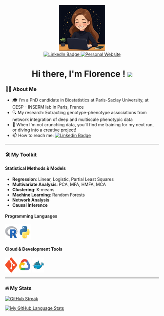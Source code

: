<div id="header" align="center">
  <img src="https://github.com/FlorenceGhestem/FlorenceGhestem/blob/main/assets/stable-diffusion-first-image.jpg" width="150"/>
</div>

<div id="badges" align="center">
  <a href="https://linkedin.com/in/florence-ghestem-data-sciences">
    <img src="https://img.shields.io/badge/LinkedIn-blue?style=flat-square&logo=linkedin&logoColor=white" alt="LinkedIn Badge"/>
  </a>
  <a href="https://florenceghestem.github.io/">
    <img src="https://shields.io/badge/Personal-Website-blue?style=flat-square" alt="Personal Website"/>
  </a>
</div>

<h1 align="center">
  Hi there, I'm Florence !
  <img src="https://media.giphy.com/media/hvRJCLFzcasrR4ia7z/giphy.gif" width="30px"/>
</h1>

### :woman_technologist: About Me
- :mortar_board: I'm a PhD candidate in Biostatistics at Paris-Saclay University, at CESP - INSERM lab in Paris, France
- :mag: My research: Extracting genotype-phenotype associations from network integration of deep and multiscale phenotypic data
- :star2: When I'm not crunching data, you'll find me training for my next run, or diving into a creative project!
- :mailbox: How to reach me: [![Linkedin Badge](https://img.shields.io/badge/-Florence-blue?style=flat&logo=Linkedin&logoColor=white)](https://linkedin.com/in/florence-ghestem-data-sciences)

---

### :hammer_and_wrench: My Toolkit

#### Statistical Methods & Models

- **Regression**: Linear, Logistic, Partial Least Squares
- **Multivariate Analysis**: PCA, MFA, HMFA, MCA
- **Clustering**: K-means
- **Machine Learning**: Random Forests
- **Network Analysis**
- **Causal Inference**

####  Programming Languages
<div>
  <img src="https://github.com/devicons/devicon/blob/master/icons/r/r-original.svg" title="R" **alt="R" width="40" height="50"/>
  <img src="https://github.com/devicons/devicon/blob/master/icons/python/python-original.svg" title="Python" **alt="Python" width="40" height="50"/>
</div>


#### Cloud & Development Tools
<div>
  <img src="https://github.com/devicons/devicon/blob/master/icons/git/git-original.svg" title="Git" **alt="Git" width="40" height="50"/>
  <img src="https://github.com/devicons/devicon/blob/master/icons/googlecloud/googlecloud-original.svg" title="GCP" **alt="GCP" width="40" height="50"/>
  <img src="https://github.com/devicons/devicon/blob/master/icons/docker/docker-original.svg" title="Docker" **alt="Docker" width="40" height="50"/>
</div>

---
### :fire: My Stats
[![GitHub Streak](https://github-readme-streak-stats.herokuapp.com?user=FlorenceGhestem&theme=calm&exclude_days=Sun%2CSat&background=1A1B27&stroke=EB5454&ring=EB5454&fire=EB5454&sideNums=70A5FD&sideLabels=70A5FD&currStreakNum=70A5FD&currStreakLabel=70A5FD&dates=37B6A8&excludeDaysLabel=37B6A8&border=E4E2E2)](https://git.io/streak-stats)

[![My GitHub Language Stats](https://github-readme-stats.vercel.app/api/top-langs/?username=FlorenceGhestem&langs_count=5&theme=tokyonight)]()

